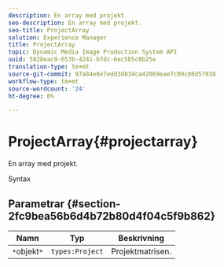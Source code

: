 ```yaml
---
description: En array med projekt.
seo-description: En array med projekt.
seo-title: ProjectArray
solution: Experience Manager
title: ProjectArray
topic: Dynamic Media Image Production System API
uuid: 5828eac9-653b-4241-bfdc-6ec5b5c0b25e
translation-type: tm+mt
source-git-commit: 97a84e8e7edd3d834ca42069eae7c09c00d57938
workflow-type: tm+mt
source-wordcount: '24'
ht-degree: 0%

---
```



# ProjectArray{#projectarray}

En array med projekt.

Syntax

## Parametrar {#section-2fc9bea56b6d4b72b80d4f04c5f9b862}

| Namn | Typ | Beskrivning |
|---|---|---|
| `*`objekt`*` | `types:Project` | Projektmatrisen. |

